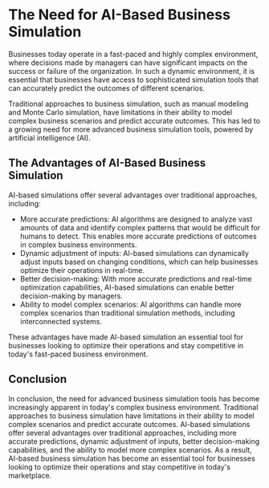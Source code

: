 The Need for AI-Based Business Simulation
=======================================================

Businesses today operate in a fast-paced and highly complex environment, where decisions made by managers can have significant impacts on the success or failure of the organization. In such a dynamic environment, it is essential that businesses have access to sophisticated simulation tools that can accurately predict the outcomes of different scenarios.

Traditional approaches to business simulation, such as manual modeling and Monte Carlo simulation, have limitations in their ability to model complex business scenarios and predict accurate outcomes. This has led to a growing need for more advanced business simulation tools, powered by artificial intelligence (AI).

The Advantages of AI-Based Business Simulation
----------------------------------------------

AI-based simulations offer several advantages over traditional approaches, including:

* More accurate predictions: AI algorithms are designed to analyze vast amounts of data and identify complex patterns that would be difficult for humans to detect. This enables more accurate predictions of outcomes in complex business environments.
* Dynamic adjustment of inputs: AI-based simulations can dynamically adjust inputs based on changing conditions, which can help businesses optimize their operations in real-time.
* Better decision-making: With more accurate predictions and real-time optimization capabilities, AI-based simulations can enable better decision-making by managers.
* Ability to model complex scenarios: AI algorithms can handle more complex scenarios than traditional simulation methods, including interconnected systems.

These advantages have made AI-based simulation an essential tool for businesses looking to optimize their operations and stay competitive in today's fast-paced business environment.

Conclusion
----------

In conclusion, the need for advanced business simulation tools has become increasingly apparent in today's complex business environment. Traditional approaches to business simulation have limitations in their ability to model complex scenarios and predict accurate outcomes. AI-based simulations offer several advantages over traditional approaches, including more accurate predictions, dynamic adjustment of inputs, better decision-making capabilities, and the ability to model more complex scenarios. As a result, AI-based business simulation has become an essential tool for businesses looking to optimize their operations and stay competitive in today's marketplace.
